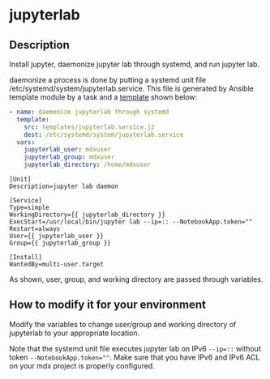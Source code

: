 
# jupyterlab

## Description

Install jupyter, daemonize jupyter lab through systemd, and run
jupyter lab.

daemonize a process is done by putting a systemd unit file
/etc/systemd/system/jupyterlab.service. This file is generated by
Ansible template module by a task and a
[template](templates/jupyterlab.service.j2) shown below:

```yml
- name: daemonize jupyterlab through systemd
  template:
    src: templates/jupyterlab.service.j2
    dest: /etc/systemd/system/jupyterlab.service
  vars:
    jupyterlab_user: mdxuser
    jupyterlab_group: mdxuser
    jupyterlab_directory: /home/mdxuser
```

```
[Unit]
Description=jupyter lab daemon

[Service]
Type=simple
WorkingDirectory={{ jupyterlab_directory }}
ExecStart=/usr/local/bin/jupyter lab --ip=:: --NotebookApp.token=""
Restart=always
User={{ jupyterlab_user }}
Group={{ jupyterlab_group }}

[Install]
WantedBy=multi-user.target
```

As shown, user, group, and working directory are passed through
variables.


## How to modify it for your environment

Modify the variables to change user/group and working directory of
jupyterlab to your appropriate location.

Note that the systemd unit file executes jupyter lab on IPv6 `--ip=::`
without token `--NotebookApp.token=""`. Make sure that you have IPv6
and IPv6 ACL on your mdx project is properly configured.